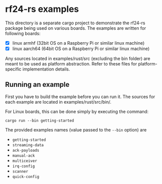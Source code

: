 # rf24-rs examples

This directory is a separate cargo project to demonstrate the rf24-rs package being used on various boards. The examples are written for following boards:

- [x] linux armhf (32bit OS on a Raspberry Pi or similar linux machine)
- [x] linux aarch64 (64bit OS on a Raspberry Pi or similar linux machine)

Any sources located in examples/rust/src (excluding the bin folder) are
meant to be used as platform abstraction. Refer to these files for
platform-specific implementation details.

## Running an example

First you have to build the example before you can run it.
The sources for each example are located in examples/rust/src/bin/.

For Linux boards, this can be done simply by executing the command:

```shell
cargo run --bin getting-started
```

The provided examples names (value passed to the `--bin` option) are

- `getting-started`
- `streaming-data`
- `ack-payloads`
- `manual-ack`
- `multiceiver`
- `irq-config`
- `scanner`
- `quick-config`
